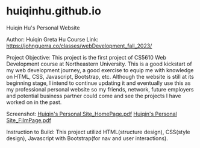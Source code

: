 # huiqinhu.github.io
Huiqin Hu's Personal Website

Author: Huiqin Greta Hu
Course Link: https://johnguerra.co/classes/webDevelopment_fall_2023/

Project Objective: This project is the first project of CS5610 Web Development course at Northeastern University. This is a good kickstart of my web development journey, a good exercise to equip me with knowledge on HTML, CSS, Javascript, Bootstrap, etc. Although the website is still at its beginning stage, I intend to continue updating it and eventually use this as my professional personal website so my friends, network, future employers and potential business partner could come and see the projects I have worked on in the past.

Screenshot:
[Huiqin's Personal Site_HomePage.pdf](https://github.com/gretchenhu/huiqinhu.github.io/files/12677232/Huiqin.s.Personal.Site_HomePage.pdf)
[Huiqin's Personal Site_FilmPage.pdf](https://github.com/gretchenhu/huiqinhu.github.io/files/12677233/Huiqin.s.Personal.Site_FilmPage.pdf)



Instruction to Build: This project utilizd HTML(structure design), CSS(style design), Javascript with Bootstrap(for nav and user interactions).
